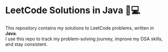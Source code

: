 # LeetCode Solutions in Java 🧠💻

This repository contains my solutions to LeetCode problems, written in **Java**.  
I use this repo to track my problem-solving journey, improve my DSA skills, and stay consistent.
